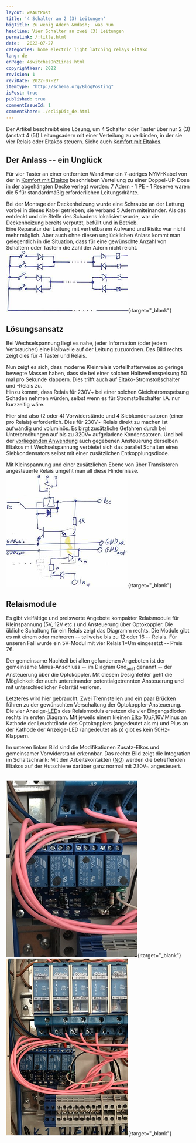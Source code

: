 ```yaml
---
layout: weAutPost
title: '4 Schalter an 2 (3) Leitungen'
bigTitle: Zu wenig Adern &mdash;  was nun
headline: Vier Schalter an zwei (3) Leitungen
permalink: /:title.html
date:   2022-07-27
categories: home electric light latching relays Eltako 
lang: de
enPage: 4switchesOn2Lines.html
copyrightYear: 2022
revision: 1
reviDate: 2022-07-27
itemtype: "http://schema.org/BlogPosting"
isPost: true
published: true
commentIssueId: 1
commentShare: ./eclipDic_de.html
---
```

Der Artikel beschreibt eine Lösung, um 4 Schalter oder Taster über nur 2 (3)
(anstatt 4 (5)) Leitungsadern mit einer Verteilung zu verbinden, in der sie 
vier Relais oder<!--more--> Eltakos steuern. Siehe auch
[Komfort mit Eltakos](allOut4eltakos.html "Komfortables Alle Lichter Aus mit Stromstoßschaltern").

## Der Anlass -- ein Unglück

Für vier Taster an einer entfernten Wand war ein 7-adriges NYM-Kabel von der 
in
[Komfort mit Eltakos](allOut4eltakos_de.html "Komfortables Alle Lichter Aus mit Stromstoßschaltern")
beschrieben Verteilung zu einer Doppel-UP-Dose in der abgehängten Decke
verlegt worden: 7 Adern - 1 PE - 1 Reserve waren die 5 für standardmäßig
erforderlichen Leitungsdrähte.
  
Bei der Montage der Deckenheizung wurde eine Schraube an der Lattung
vorbei in dieses Kabel getrieben; sie verband 5 Adern miteinander. Als das
entdeckt und die Stelle des Schadens lokalisiert wurde, war die Deckenheizung
bereits verputzt, befüllt und in Betrieb.      
Eine Reparatur der Leitung mit vertretbarem Aufwand und Risiko war nicht
mehr möglich. Aber auch ohne diesen unglücklichen Anlass kommt man
gelegentlich in die Situation, dass für eine gewünschte Anzahl von Schaltern
oder Tastern die Zahl der Adern nicht reicht.
[<img 
src="/assets/images/postEltako/\4LinesOo2\4LinesOo2_333.jpg" width="333"
height="168" title="Halbwellenansatz; click: groß" alt="Halbwellenansatz"
class="imgonright" />](/assets/images/postEltako/\4LinesOo2\4LinesOo2.jpg
"click: groß"){:target="_blank"}  

## Lösungsansatz

Bei Wechselspannung liegt es nahe, jeder Information (oder jedem
Verbraucher) eine Halbwelle auf der Leitung zuzuordnen. Das Bild rechts zeigt
dies für 4 Taster und Relais.

Nun zeigt es sich, dass moderne Kleinrelais vorteilhafterweise so geringe
bewegte Massen haben, dass sie bei einer solchen Halbwellenspeisung 50 mal
pro Sekunde klappern. Dies trifft auch auf Eltako-Stromstoßschalter und 
-Relais zu.   
Hinzu kommt, dass Relais für 230V~ bei einer solchen Gleichstromspeisung
Schaden nehmen würden, selbst wenn es für Stromstoßschalter i.A. nur 
kurzzeitig wäre. 
 
Hier sind also (2 oder 4) Vorwiderstände und 4 Siebkondensatoren (einer pro
Relais) erforderlich. Dies für 230V~-Relais direkt zu machen ist aufwändig
und voluminös. Es birgt zusätzliche Gefahren durch bei Unterbrechungen auf
bis zu 320V= aufgeladene Kondensatoren. Und bei der 
[vorliegenden Anwendung](allOut4eltakos.html "Komfortables Alle Lichter Aus mit Stromstoßschaltern")
auch gegebenen Ansteuerung derselben Eltakos mit Wechselspannung verbietet
sich das parallel Schalten eines Siebkondensators selbst mit einer
zusätzlichen Entkopplungsdiode. 

Mit Kleinspannung und einer zusätzlichen Ebene von über Transistoren
angesteuerte Relais umgeht man all diese Hindernisse.[<img 
src="/assets/images/postEltako/4LinesOo2/relayModCirc_333.jpg" width="333"
height="309" title="Relaismodul; click: groß" alt="Relaismodul"
class="imgonright" />](/assets/images/postEltako/4LinesOo2\relayModCirc.jpg
"click: groß"){:target="_blank"}

## Relaismodule

Es gibt vielfältige und preiswerte Angebote kompakter Relaismodule für
Kleinspannung (5V, 12V etc.) und Ansteuerung über Optokoppler. Die
übliche Schaltung für ein Relais zeigt das Diagramm rechts. Die Module gibt 
es mit einem oder mehreren -- teilweise bis zu 12 oder 16 -- Relais. Für
unseren Fall wurde ein 5V-Modul mit vier Relais 1*Um eingesetzt
-- Preis 7€.
 
Der gemeinsame Nachteil bei allen gefundenen Angeboten ist der gemeinsame 
Minus-Anschluss -- im Diagram Gnd<sub>anst</sub> genannt -- der Ansteuerung
über die Optokoppler. Mit diesem Designfehler geht die Möglichkeit der
auch untereinander potentialgetrennten Ansteuerung und mit unterschiedlicher
Polarität verloren. 

Letzteres wird hier gebraucht. Zwei Trennstellen und ein paar Brücken
führen zu der gewünschten Verschaltung der Optokoppler-Ansteuerung. Die
vier Anzeige-<abbr title="Leuchtdiode">LED</abbr>s des Relaismoduls 
ersetzen die vier Eingangsdioden rechts
im ersten Diagram. Mit jeweils einem kleinen
<abbr title="Elektrolytkondensator">Elko</abbr> 10µF,16V.Minus an Kathode
der Leuchtdiode des Optokopplers (angedeutet als m) und Plus an der Kathode
der Anzeige-LED (angedeutet als p) gibt es kein 50Hz-Klappern.

Im unteren linken Bild sind die Modifikationen Zusatz-Elkos und gemeinsamer
Vorwiderstand erkennbar. Das rechte Bild zeigt die Integration im
Schaltschrank: Mit den Arbeitskontakten
(<abbr title="normally open">NO</abbr>) werden die betreffenden Eltakos auf
der Hutschiene darüber ganz normal mit 230V~ angesteuert.   
  &nbsp;  

[<img 
src="/assets/images/postEltako/4LinesOo2/relayMod_359.jpg" width="359"
height="482" title="Relaismodul modifiziert; click: groß" alt="Relaismodul"
class="imgonleftt" />](/assets/images/postEltako/4LinesOo2\relayMod.jpg
"click: groß"){:target="_blank"}
[<img 
src="/assets/images/postEltako/4LinesOo2/relayModInt_333.jpg" width="333"
height="482" title="Relaismodul eingebaut; click: groß" alt="Relaismodul"
class="imgonright" />](/assets/images/postEltako/4LinesOo2\relayModInt.jpg
"click: groß"){:target="_blank"}
 